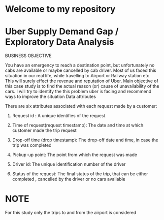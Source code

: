 
# Welcome to my repository

# Uber Supply Demand Gap / Exploratory Data Analysis
BUSINESS OBJECTIVE

You have an emergency to reach a destination point, but unfortunately no cabs are available or maybe cancelled by cab driver. Most of us faced this situation in our real life, while travelling to Airport or Railway station etc. This will surely effect the revenue and reputation of Uber. Main objective of this case study is to find the actual reason (or) cause of unavailability of the cars. I will try to identify the this problem uber is facing and recommend ways to improve the situation
Data attributes

There are six attributes associated with each request made by a customer:

1) Request id : A unique identifies of the request

2) Time of request(request timestamp): The date and time at which customer made the trip request

3) Drop-off time (drop timestamp): The drop-off date and time, in case the trip was completed

4) Pickup-up point: The point from which the request was made

5) Driver id: The unique identification number of the driver

6) Status of the request: The final status of the trip, that can be either completed , cancelled by the driver or no cars available

# NOTE
For this study only the trips to and from the airport is considered
